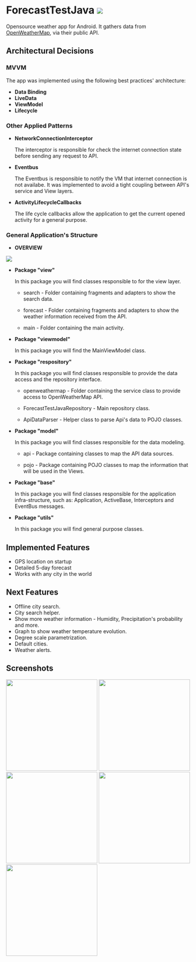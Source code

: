 # ForecastTestJava <img src="https://i.imgur.com/bdtycwr.png">
Opensource weather app for Android. It gathers data from [OpenWeatherMap](https://openweathermap.org/), via their public API.


## Architectural Decisions
### MVVM
The app was implemented using the following best practices' architecture:

* __Data Binding__
* __LiveData__
* __ViewModel__
* __Lifecycle__

### Other Applied Patterns

* __NetworkConnectionInterceptor__

    The interceptor is responsible for check the internet connection state before sending any request to API.
  
* __Eventbus__

    The Eventbus is responsible to notify the VM that internet connection is not availabe. It was implemented to avoid a tight coupling between API's service and View layers. 

* __ActivityLifecycleCallbacks__

    The life cycle callbacks allow the application to get the current opened activity for a general purpose. 


### General Application's Structure

* __OVERVIEW__

[<img src="https://i.imgur.com/CQgT3fj.png">](https://i.imgur.com/CQgT3fj.png)


* __Package "view"__

    In this package you will find classes responsible to for the view layer.
    
    - search - Folder containing fragments and adapters to show the search data.
    
    - forecast - Folder containing fragments and adapters to show the weather information received from the API.
    
    - main - Folder containing the main activity.
    
* __Package "viewmodel"__

    In this package you will find the MainViewModel class.

* __Package "respository"__

    In this package you will find classes responsible to provide the data access and the repository interface.

    - openweathermap - Folder containing the service class to provide access to OpenWeatherMap API. 
    
    - ForecastTestJavaRepository - Main repository class.
    
    - ApiDataParser - Helper class to parse Api's data to POJO classes. 

* __Package "model"__

    In this package you will find classes responsible for the data modeling.
    
    - api -  Package containing classes to map the API data sources.
    
    - pojo - Package containing POJO classes to map the information that will be used in the Views. 

* __Package "base"__
    
    In this package you will find classes responsible for the application infra-structure, such as: Application, ActiveBase, Interceptors and EventBus messages.

* __Package "utils"__

    In this package you will find general purpose classes.

## Implemented Features
* GPS location on startup
* Detailed 5-day forecast
* Works with any city in the world

## Next Features
* Offline city search.
* City search helper.
* Show more weather information - Humidity, Precipitation's probability and more.
* Graph to show weather temperature evolution.
* Degree scale parametrization.
* Default cities.
* Weather alerts.


## Screenshots

[<img src="https://i.imgur.com/0EZUsaW.png" width=250>](https://i.imgur.com/0EZUsaW.png)
[<img src="https://i.imgur.com/YYZ6qrF.png" width=250>](https://i.imgur.com/YYZ6qrF.png)
[<img src="https://i.imgur.com/I3e3rDl.png" width=250>](https://i.imgur.com/I3e3rDl.png)
[<img src="https://i.imgur.com/fpCLfh0.jpg" width=250>](https://i.imgur.com/fpCLfh0.jpg)
[<img src="https://i.imgur.com/mD7pSU5.jpg" width=250>](https://i.imgur.com/mD7pSU5.jpg)



